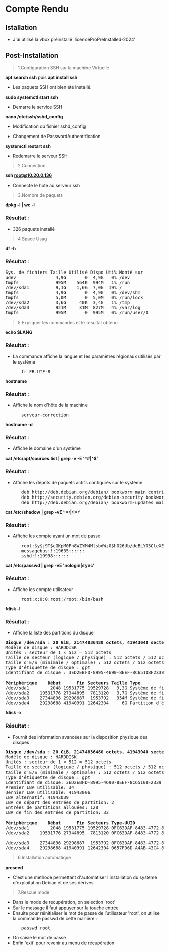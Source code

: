 # Compte Rendu

## Istallation

- J'ai utilisé la vbox préinstallé 'licenceProPreInstalled-2024'

## Post-Installation

>1.Configuration SSH sur la machine Virtuelle

**apt search ssh** puis **apt install ssh**  

- Les paquets SSH ont bien été installé.

**sudo systemctl start ssh**

- Demarre le service SSH

**nano /etc/ssh/sshd_config**

- Modification du fishier sshd_config  

- Changement de PasswordAuthentification 

**systemctl restart ssh**

- Redemarre le serveur SSH

>2.Connection

**ssh root@10.20.0.136**

- Connecte le hote au serveur ssh 

>3.Nombre de paquets

**dpkg -l | wc -l**

### Résultat : 

- 326 paquets installé 

>4.Space Usag

**df -h**

### Résultat :

<pre>
Sys. de fichiers Taille Utilisé Dispo Uti% Monté sur
udev               4,9G       0  4,9G   0% /dev
tmpfs              995M    564K  994M   1% /run
/dev/sda1          9,1G    1,6G  7,0G  19% /
tmpfs              4,9G       0  4,9G   0% /dev/shm
tmpfs              5,0M       0  5,0M   0% /run/lock
/dev/sda2          3,6G     40K  3,4G   1% /tmp
/dev/sda3          921M     31M  827M   4% /var/log
tmpfs              995M       0  995M   0% /run/user/0
</pre>

>5.Expliquer les commandes et le resultat obtenu

**echo $LANG**

### Résultat :

- La commande affiche la langue et les paramètres régionaux utilisés par le système 

<pre>
      fr_FR.UTF-8
</pre>

**hostname**

### Résultat :

- Affiche le nom d'hôte de la machine

<pre>
      serveur-correction
</pre>


**hostname -d**

### Résultat :

- Affiche le domaine d'un système

**cat /etc/apt/sources.list | grep -v -E ’^#|^$’**

### Résultat :

- Affiche les dépôts de paquets actifs configurés sur le système

<pre>
      deb http://deb.debian.org/debian/ bookworm main contrib non-free non-free-firmware
      deb http://security.debian.org/debian-security bookworm-security main contrib non-free non-free-firmware
      deb http://deb.debian.org/debian/ bookworm-updates main contrib non-free non-free-firmware
</pre>
  
**cat /etc/shadow | grep -vE ’:\*:|:!\*:’**

### Résultat :

- Affiche les compte ayant un mot de passe
  
<pre>
      root:$y$j9T$cGKpM0Fh8WZYM4MlsbdWz0$hO26Ub/deBLYO3CleXEevZ8v/V.ItKMLsZ274x5BMtA:19635:0:99999:7:::
      messagebus:!:19635::::::
      sshd:!:19998::::::
</pre>

**cat /etc/passwd | grep -vE 'nologin|sync'**

### Résultat :

- Affiche les compte utilisateur

<pre>
      root:x:0:0:root:/root:/bin/bash
</pre>

**fdisk -l**

### Résultat :

- Affiche la liste des partitions du disque 

<pre>
<b>Disque /dev/sda : 20 GiB, 21474836480 octets, 41943040 secteurs</b>
Modèle de disque : HARDDISK        
Unités : secteur de 1 × 512 = 512 octets
Taille de secteur (logique / physique) : 512 octets / 512 octets
taille d&apos;E/S (minimale / optimale) : 512 octets / 512 octets
Type d&apos;étiquette de disque : gpt
Identifiant de disque : 3ED2EBFD-8995-4690-8EEF-8C65108F2339

<b>Périphérique</b> <b>   Début</b> <b>     Fin</b> <b>Secteurs</b> <b>Taille</b> <b>Type</b>
/dev/sda1        2048 19531775 19529728   9,3G Système de fichiers Linux
/dev/sda2    19531776 27344895  7813120   3,7G Système de fichiers Linux
/dev/sda3    27344896 29298687  1953792   954M Système de fichiers Linux
/dev/sda4    29298688 41940991 12642304     6G Partition d&apos;échange Linux
</pre>

**fdisk -x**

### Résultat :

- Fournit des information avancées sur la disposition physique des disques

<pre>
<b>Disque /dev/sda : 20 GiB, 21474836480 octets, 41943040 secteurs</b>
Modèle de disque : HARDDISK        
Unités : secteur de 1 × 512 = 512 octets
Taille de secteur (logique / physique) : 512 octets / 512 octets
taille d&apos;E/S (minimale / optimale) : 512 octets / 512 octets
Type d&apos;étiquette de disque : gpt
Identifiant de disque: 3ED2EBFD-8995-4690-8EEF-8C65108F2339
Premier LBA utilisable: 34
Dernier LBA utilisable: 41943006
LBA alternatif: 41943039
LBA de départ des entrées de partition: 2
Entrées de partitions allouées: 128
LBA de fin des entrées de partition: 33

<b>Périphérique</b> <b>   Début</b> <b>     Fin</b> <b>Secteurs</b> <b>Type-UUID                           </b> <b>UUID                                </b> <b>Nom       </b> <b>Attr.</b>
/dev/sda1        2048 19531775 19529728 0FC63DAF-8483-4772-8E79-3D69D8477DE4 7202EEDF-B999-47CC-BE80-70C80C2C83B0 la racine  
/dev/sda2    19531776 27344895  7813120 0FC63DAF-8483-4772-8E79-3D69D8477DE4 346085A8-A5AE-48BA-B6B7-BDA598DD7465 espace tempo
                                                                                                                             
/dev/sda3    27344896 29298687  1953792 0FC63DAF-8483-4772-8E79-3D69D8477DE4 8F880167-DE17-4896-BB95-EE5AAC9E2E9A les logs   
/dev/sda4    29298688 41940991 12642304 0657FD6D-A4AB-43C4-84E5-0933C84B4F4F 68C18C76-59A6-45DF-A745-F87FD1D412DA ma swap</pre>

>6.Installation automatique

**preseed**

- C'est une methode permettant d'automatiser l'installation du système d'exploitation Debian et de ses dérivés

>7.Rescue mode

- Dans le mode de recupération, on selection 'root'
- Sur le message il faut appuyer sur la touche entrée
- Ensuite pour réinitialiser le mot de passe de l’utilisateur 'root', on utilise la commande passwd de cette manière :
  
<pre>
      passwd root 
</pre>
- On saisie le mot de passe 
- Enfin 'exit' pour revenir au menu de récupération
